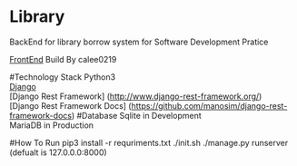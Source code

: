 # Library
BackEnd for library borrow system for Software Development Pratice

[FrontEnd](https://github.com/calee0219/SDP-Library-System) Build By calee0219  

#Technology Stack
Python3   
 [Django](https://www.djangoproject.com/
)   
[Django Rest Framework] (http://www.django-rest-framework.org/)  
[Django Rest Framework Docs] (https://github.com/manosim/django-rest-framework-docs)
#Database
Sqlite in Development  
MariaDB in Production

#How To Run
pip3 install -r requriments.txt
./init.sh
./manage.py runserver (defualt is 127.0.0.0:8000)
